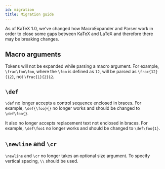 ```yaml
---
id: migration
title: Migration guide
---
```


As of KaTeX 1.0, we've changed how MacroExpander and Parser work in order to close
some gaps between KaTeX and LaTeX and therefore there may be breaking changes.

## Macro arguments
Tokens will not be expanded while parsing a macro argument. For example, `\frac\foo\foo`,
where the `\foo` is defined as `12`, will be parsed as `\frac{12}{12}`, not
`\frac{1}{2}12`. <!--To expand the argument before parsing, `\expandafter` can
be used` like `\expandafter\frac\foo\foo`.-->

## `\def`
`\def` no longer accepts a control sequence enclosed in braces. For example,
`\def{\foo}{}` no longer works and should be changed to `\def\foo{}`.

It also no longer accepts replacement text not enclosed in braces. For example,
`\def\foo1` no longer works and should be changed to `\def\foo{1}`.

## `\newline` and `\cr`
`\newline` and `\cr` no longer takes an optional size argument. To specify vertical
spacing, `\\` should be used.
